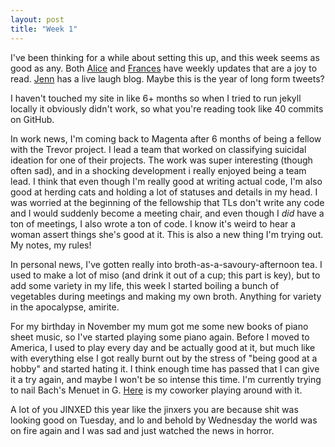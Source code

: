 ```yaml
---
layout: post
title: "Week 1"
---
```


I've been thinking for a while about setting this up, and this week seems
as good as any. Both [Alice](https://alicebartlett.co.uk/blog/weaknotes) and [Frances](https://fberriman.com/blog/)
have weekly updates that are a joy to read. [Jenn](https://livelaugh.blog/about) has a live laugh blog. Maybe this is the year of long form tweets?

I haven't touched my site in like 6+ months so when I tried to run jekyll locally
it obviously didn't work, so what you're reading took like 40 commits on GitHub.

In work news, I'm coming back to Magenta after 6 months of being a fellow with the Trevor project. I lead a team that worked on classifying suicidal ideation for
one of their projects. The work was super interesting (though often sad), and in
a shocking development i really enjoyed being a team lead. I think that even though I'm
really good at writing actual code, I'm also good at herding cats and holding
a lot of statuses and details in my head. I was worried at the beginning of the
fellowship that TLs don't write any code and I would suddenly become a meeting chair,
and even though I *did* have a ton of meetings, I also wrote a ton of code.
I know it's weird to hear a woman assert things she's good at it. This is also
a new thing I'm trying out. My notes, my rules!

In personal news, I've gotten really into broth-as-a-savoury-afternoon tea. I used to make a lot of miso (and drink it out of a cup; this part is key), but to add some
variety in my life, this week I started boiling a bunch of vegetables during meetings
and making my own broth. Anything for variety in the apocalypse, amirite.

For my birthday in November my mum got me some new books of piano sheet music, so
I've started playing some piano again. Before I moved to America, I used to play every day and be actually good at it, but much like with everything else I got really burnt
out by the stress of "being good at a hobby" and started hating it. I think enough
time has passed that I can give it a try again, and maybe I won't be so intense this time.
I'm currently trying to nail Bach's Menuet in G. [Here](https://twitter.com/pcastr/status/1346654481451245569) is my coworker playing around with it.

A lot of you JINXED this year like the jinxers you are because shit was looking
good on Tuesday, and lo and behold by Wednesday the world was on fire again and I
was sad and just watched the news in horror.

